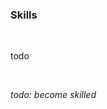 <!-- no index -->

### Skills

<br>

todo

<br>

*todo: become skilled*
<!-- LAST EDITED 1699422897 LAST EDITED-->